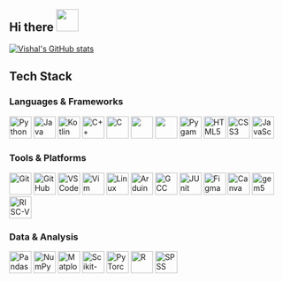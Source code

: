 ## Hi there <img src="https://i.gifer.com/33HU.gif" width="40" height="40" />
[![Vishal's GitHub stats](https://github-readme-stats.vercel.app/api?username=vishalsivakumar2809&show_icons=true&theme=dark)](https://github.com/vishalsivakumar2809)

## Tech Stack

### Languages & Frameworks  
<p align="left">
  <a href="https://www.python.org/"><img src="https://cdn.jsdelivr.net/gh/devicons/devicon/icons/python/python-original.svg" width="40" title="Python"/></a>
  <a href="https://www.java.com/"><img src="https://cdn.jsdelivr.net/gh/devicons/devicon/icons/java/java-original.svg" width="40" title="Java"/></a>
  <a href="https://kotlinlang.org/"><img src="https://cdn.jsdelivr.net/gh/devicons/devicon/icons/kotlin/kotlin-original.svg" width="40" title="Kotlin"/></a>
  <a href="https://isocpp.org/"><img src="https://cdn.jsdelivr.net/gh/devicons/devicon/icons/cplusplus/cplusplus-original.svg" width="40" title="C++"/></a>
  <a href="https://en.wikipedia.org/wiki/C_(programming_language)"><img src="https://cdn.jsdelivr.net/gh/devicons/devicon/icons/c/c-original.svg" width="40" title="C"/></a>
  <img src="https://cdn.jsdelivr.net/gh/devicons/devicon/icons/lisp/lisp-original.svg" width="40"/>
  <img src="https://upload.wikimedia.org/wikipedia/commons/8/87/Swiprolog-logo.png" width="40"/>
  <a href="https://www.pygame.org/"><img src="https://upload.wikimedia.org/wikipedia/commons/3/3b/Pygame_logo.svg" width="40" title="Pygame" /></a>
  <a href="https://developer.mozilla.org/en-US/docs/Web/HTML"><img src="https://cdn.jsdelivr.net/gh/devicons/devicon/icons/html5/html5-original.svg" width="40" title="HTML5"/></a>
  <a href="https://developer.mozilla.org/en-US/docs/Web/CSS"><img src="https://cdn.jsdelivr.net/gh/devicons/devicon/icons/css3/css3-original.svg" width="40" title="CSS3"/></a>
  <a href="https://developer.mozilla.org/en-US/docs/Web/JavaScript"><img src="https://cdn.jsdelivr.net/gh/devicons/devicon/icons/javascript/javascript-original.svg" width="40" title="JavaScript"/></a>
</p>

### Tools & Platforms  
<p align="left">
  <a href="https://git-scm.com/"><img src="https://cdn.jsdelivr.net/gh/devicons/devicon/icons/git/git-original.svg" width="40" title="Git"/></a>
  <a href="https://github.com/"><img src="https://cdn.jsdelivr.net/gh/devicons/devicon/icons/github/github-original.svg" width="40" title="GitHub"/></a>
  <a href="https://code.visualstudio.com/"><img src="https://cdn.jsdelivr.net/gh/devicons/devicon/icons/vscode/vscode-original.svg" width="40" title="VS Code"/></a>
  <a href="https://www.vim.org/"><img src="https://cdn.jsdelivr.net/gh/devicons/devicon/icons/vim/vim-original.svg" width="40" title="Vim"/></a>
  <a href="https://www.linux.org/"><img src="https://cdn.jsdelivr.net/gh/devicons/devicon/icons/linux/linux-original.svg" width="40" title="Linux"/></a>
  <a href="https://www.arduino.cc/"><img src="https://cdn.jsdelivr.net/gh/devicons/devicon/icons/arduino/arduino-original.svg" width="40" title="Arduino"/></a>
  <a href="https://gcc.gnu.org/"><img src="https://cdn.jsdelivr.net/gh/devicons/devicon/icons/gcc/gcc-original.svg" width="40" title="GCC"/></a>
  <a href="https://junit.org/"><img src="https://cdn.jsdelivr.net/gh/devicons/devicon/icons/junit/junit-original.svg" width="40" title="JUnit"/></a>
  <a href="https://www.figma.com/"><img src="https://cdn.jsdelivr.net/gh/devicons/devicon/icons/figma/figma-original.svg" width="40" title="Figma"/></a>
  <a href="https://www.canva.com/"><img src="https://cdn.jsdelivr.net/gh/devicons/devicon/icons/canva/canva-original.svg" width="40" title="Canva"/></a>
  <span title="gem5"><img src="https://upload.wikimedia.org/wikipedia/commons/3/35/Computer-icon.svg" width="40" alt="gem5 icon"/></span>
  <span title="RISC-V"><img src="https://upload.wikimedia.org/wikipedia/commons/3/3f/RISC-V_logo.svg" width="40" alt="RISC-V icon"/></span>
</p>

### Data & Analysis  
<p align="left">
  <a href="https://pandas.pydata.org/"><img src="https://cdn.jsdelivr.net/gh/devicons/devicon/icons/pandas/pandas-original-wordmark.svg" width="40" title="Pandas"/></a>
  <a href="https://numpy.org/"><img src="https://cdn.jsdelivr.net/gh/devicons/devicon/icons/numpy/numpy-original.svg" width="40" title="NumPy"/></a>
  <a href="https://matplotlib.org/"><img src="https://cdn.jsdelivr.net/gh/devicons/devicon/icons/matplotlib/matplotlib-original.svg" width="40" title="Matplotlib"/></a>
  <a href="https://scikit-learn.org/"><img src="https://cdn.jsdelivr.net/gh/devicons/devicon/icons/scikitlearn/scikitlearn-original.svg" width="40" title="Scikit-learn"/></a>
  <a href="https://pytorch.org/"><img src="https://cdn.jsdelivr.net/gh/devicons/devicon/icons/pytorch/pytorch-original.svg" width="40" title="PyTorch"/></a>
  <a href="https://www.r-project.org/"><img src="https://cdn.jsdelivr.net/gh/devicons/devicon/icons/r/r-original.svg" width="40" title="R"/></a>
  <a href="https://www.ibm.com/analytics/spss-statistics-software"><img src="https://cdn.jsdelivr.net/gh/devicons/devicon/icons/spss/spss-original.svg" width="40" title="SPSS"/></a>
</p>





